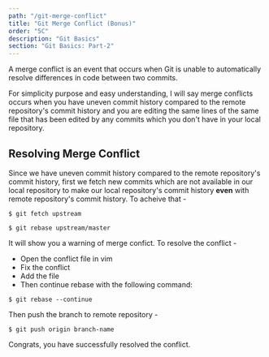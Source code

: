 ```yaml
---
path: "/git-merge-conflict"
title: "Git Merge Conflict (Bonus)"
order: "5C"
description: "Git Basics"
section: "Git Basics: Part-2"
---
```


A merge conflict is an event that occurs when Git is unable to automatically resolve differences in code between two commits.

For simplicity purpose and easy understanding, I will say merge conflicts occurs when you have uneven commit history compared to the remote repository's commit history and you are editing the same lines of the same file that has been edited by any commits which you don't have in your local repository.

## Resolving Merge Conflict

Since we have uneven commit history compared to the remote repository's commit history, first we fetch new commits which are not available in our local repository to make our local repository's commit history **even** with remote repository's commit history. To acheive that -

```shell
$ git fetch upstream
```

```shell
$ git rebase upstream/master
```

It will show you a warning of merge confict. To resolve the conflict -

- Open the conflict file in vim
- Fix the conflict
- Add the file
- Then continue rebase with the following command:

```shell
$ git rebase --continue
```

Then push the branch to remote repository -

```shell
$ git push origin branch-name
```

Congrats, you have successfully resolved the conflict.
